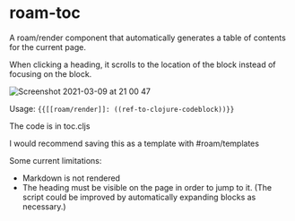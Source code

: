 # roam-toc
A roam/render component that automatically generates a table of contents for the current page.

When clicking a heading, it scrolls to the location of the block instead of focusing on the block.

![Screenshot 2021-03-09 at 21 00 47](https://user-images.githubusercontent.com/41270840/110537409-8c6cb780-811a-11eb-80db-f58fce4fe3cb.png)

Usage:
`{{[[roam/render]]: ((ref-to-clojure-codeblock))}}`

The code is in toc.cljs

I would recommend saving this as a template with #roam/templates

Some current limitations:
- Markdown is not rendered
- The heading must be visible on the page in order to jump to it. (The script could be improved by automatically expanding blocks as necessary.)
